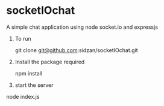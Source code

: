 # socketIOchat
A simple chat application using node socket.io and expressjs

1. To run

    git clone git@github.com:sidzan/socketIOchat.git

2. Install the package required

      npm install
 
3. start the server

  node index.js
